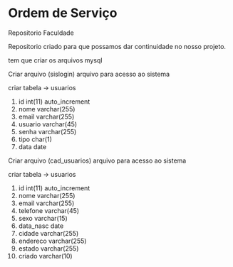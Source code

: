 # Ordem de Serviço
 Repositorio Faculdade

Repositorio criado para que possamos dar continuidade no nosso projeto.

tem que criar os arquivos mysql

Criar arquivo (sislogin) arquivo para acesso ao sistema

criar tabela -> usuarios

1. id int(11) auto_increment
2. nome varchar(255)
3. email varchar(255)
4. usuario varchar(45)
5. senha varchar(255)
6. tipo char(1)
7. data date

Criar arquivo (cad_usuarios) arquivo para acesso ao sistema

criar tabela -> usuarios

1. id int(11) auto_increment
2. nome varchar(255)
3. email varchar(255)
4. telefone varchar(45)
5. sexo varchar(15)
6. data_nasc date
7. cidade varchar(255)
8. endereco varchar(255)
9. estado varchar(255)
10. criado varchar(10)
